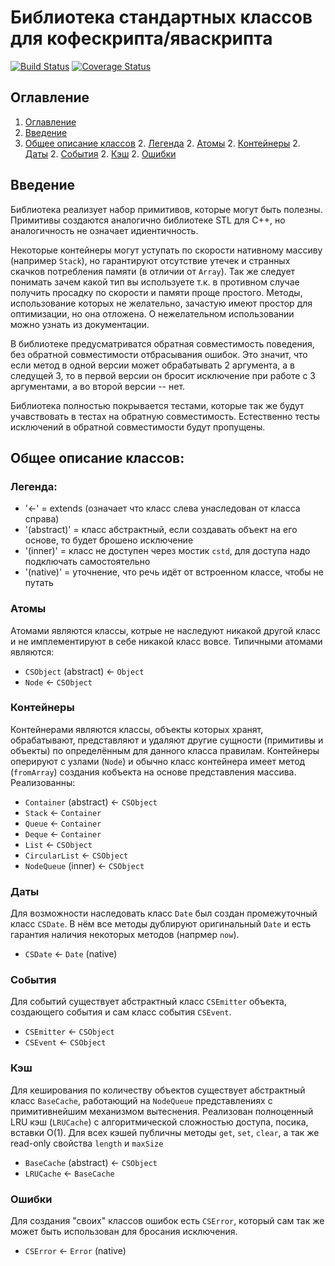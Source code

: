# Библиотека стандартных классов для кофескрипта/яваскрипта
[![Build Status](https://travis-ci.org/E-geek/cstd.svg?branch=master)](https://travis-ci.org/E-geek/cstd)
[![Coverage Status](https://coveralls.io/repos/github/E-geek/cstd/badge.svg)](https://coveralls.io/github/E-geek/cstd)

## Оглавление

1. [Оглавление](#Оглавление)
1. [Введение](#Введение)
1. [Общее описание классов](#Общее-описание-классов)
    2. [Легенда](#Легенда)
    2. [Атомы](#Атомы)
    2. [Контейнеры](#Контейнеры)
    2. [Даты](#Даты)
    2. [События](#События)
    2. [Кэш](#Кэш)
    2. [Ошибки](#Ошибки)

## Введение
Библиотека реализует набор примитивов, которые могут быть полезны. 
Примитивы создаются аналогично библиотеке STL для C++, 
но аналогичность не означает идиентичность.

Некоторые контейнеры могут уступать по скорости нативному массиву (например 
`Stack`), но гарантируют отсутствие утечек и странных скачков потребления 
памяти (в отличии от `Array`). Так же следует понимать зачем какой 
тип вы используете т.к. в противном случае получить просадку по 
скорости и памяти проще простого.
Методы, использование которых не желательно, зачастую имеют 
простор для оптимизации, но она отложена. О нежелательном использовании 
можно узнать из документации.

В библиотеке предусматриватся обратная совместимость поведения, 
без обратной совместимости отбрасывания ошибок. Это значит, 
что если метод в одной версии может обрабатывать 2 аргумента, 
а в следущей 3, то в первой версии он бросит исключение при 
работе с 3 аргументами, а во второй версии -- нет.
 
Библиотека полностью покрывается тестами, которые так же будут 
учавствовать в тестах на обратную совместимость. Естественно 
тесты исключений в обратной совместимости будут пропущены.

## Общее описание классов:
### Легенда:
* '<-' = extends (означает что класс слева унаследован от класса справа)
* '(abstract)' = класс абстрактный, если создавать объект на его основе,
то будет брошено исключение
* '(inner)' = класс не доступен через мостик `cstd`, для доступа надо подключать
самостоятельно
* '(native)' = уточнение, что речь идёт от встроенном классе, чтобы не путать

### Атомы
Атомами являются классы, котрые не наследуют никакой другой класс 
и не имплементируют в себе никакой класс вовсе.
Типичными атомами являются:

* `CSObject` (abstract) <- `Object`
* `Node` <- `CSObject`

### Контейнеры
Контейнерами являются классы, объекты которых хранят, обрабатывают, 
представляют и удаляют другие сущности (примитивы и объекты) 
по определённым для данного класса правилам. Контейнеры оперируют 
с узлами (`Node`) и обычно класс контейнера имеет метод (`fromArray`) создания 
кобъекта на основе представления массива. Реализованны:

* `Container` (abstract) <- `CSObject`
* `Stack` <- `Container`
* `Queue` <- `Container`
* `Deque` <- `Container`
* `List` <- `CSObject`
* `CircularList` <- `CSObject`
* `NodeQueue` (inner) <- `CSObject`

### Даты
Для возможности наследовать класс `Date` был создан промежуточный 
класс `CSDate`. В нём все методы дублируют оригинальный `Date` 
и есть гарантия наличия некоторых методов (напрмер `now`).

* `CSDate` <- `Date` (native)

### События
Для событий существует абстрактный класс `CSEmitter` объекта, 
создающего события и сам класс события `CSEvent`.

* `CSEmitter` <- `CSObject`
* `CSEvent` <- `CSObject`

### Кэш
Для кеширования по количеству объектов существует абстрактный класс `BaseCache`,
работающий на `NodeQueue` представлениях с примитивнейшим механизмом вытеснения.
Реализован полноценный LRU кэш (`LRUCache`) с алгоритмической сложностью 
доступа, посика, вставки О(1). Для всех кэшей публичны методы `get`, `set`, 
`clear`, а так же read-only свойства `length` и `maxSize`

* `BaseCache` (abstract) <- `CSObject`
* `LRUCache` <- `BaseCache`

### Ошибки
Для создания "своих" классов ошибок есть `CSError`, который сам так же может 
быть использован для бросания исключения. 

* `CSError` <- `Error` (native)